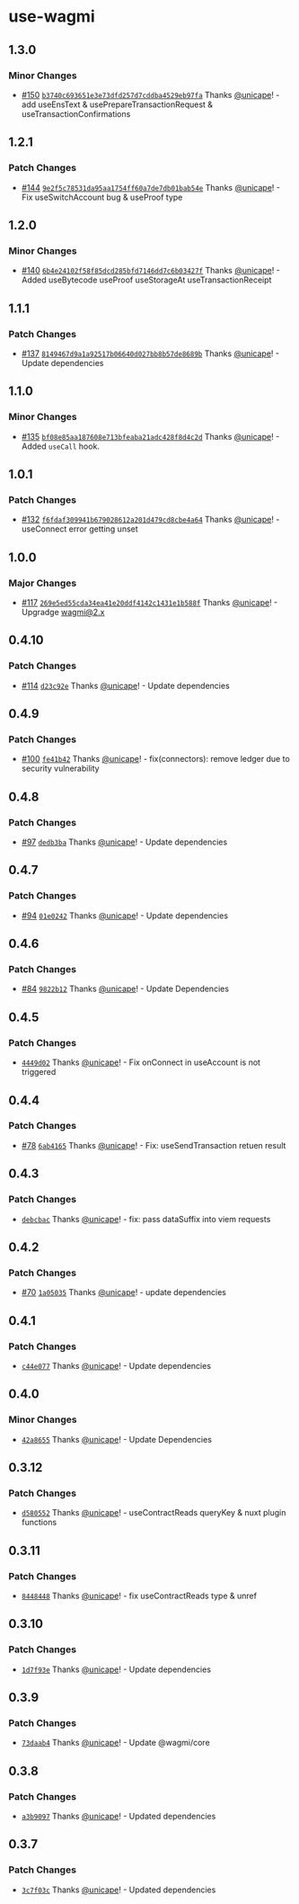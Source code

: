 # use-wagmi

## 1.3.0

### Minor Changes

- [#150](https://github.com/unicape/use-wagmi/pull/150) [`b3740c693651e3e73dfd257d7cddba4529eb97fa`](https://github.com/unicape/use-wagmi/commit/b3740c693651e3e73dfd257d7cddba4529eb97fa) Thanks [@unicape](https://github.com/unicape)! - add useEnsText & usePrepareTransactionRequest & useTransactionConfirmations

## 1.2.1

### Patch Changes

- [#144](https://github.com/unicape/use-wagmi/pull/144) [`9e2f5c78531da95aa1754ff60a7de7db01bab54e`](https://github.com/unicape/use-wagmi/commit/9e2f5c78531da95aa1754ff60a7de7db01bab54e) Thanks [@unicape](https://github.com/unicape)! - Fix useSwitchAccount bug & useProof type

## 1.2.0

### Minor Changes

- [#140](https://github.com/unicape/use-wagmi/pull/140) [`6b4e24102f58f85dcd285bfd7146dd7c6b03427f`](https://github.com/unicape/use-wagmi/commit/6b4e24102f58f85dcd285bfd7146dd7c6b03427f) Thanks [@unicape](https://github.com/unicape)! - Added useBytecode useProof useStorageAt useTransactionReceipt

## 1.1.1

### Patch Changes

- [#137](https://github.com/unicape/use-wagmi/pull/137) [`8149467d9a1a92517b06640d027bb8b57de8689b`](https://github.com/unicape/use-wagmi/commit/8149467d9a1a92517b06640d027bb8b57de8689b) Thanks [@unicape](https://github.com/unicape)! - Update dependencies

## 1.1.0

### Minor Changes

- [#135](https://github.com/unicape/use-wagmi/pull/135) [`bf08e85aa187608e713bfeaba21adc428f8d4c2d`](https://github.com/unicape/use-wagmi/commit/bf08e85aa187608e713bfeaba21adc428f8d4c2d) Thanks [@unicape](https://github.com/unicape)! - Added `useCall` hook.

## 1.0.1

### Patch Changes

- [#132](https://github.com/unicape/use-wagmi/pull/132) [`f6fdaf309941b679028612a201d479cd8cbe4a64`](https://github.com/unicape/use-wagmi/commit/f6fdaf309941b679028612a201d479cd8cbe4a64) Thanks [@unicape](https://github.com/unicape)! - useConnect error getting unset

## 1.0.0

### Major Changes

- [#117](https://github.com/unicape/use-wagmi/pull/117) [`269e5ed55cda34ea41e20ddf4142c1431e1b588f`](https://github.com/unicape/use-wagmi/commit/269e5ed55cda34ea41e20ddf4142c1431e1b588f) Thanks [@unicape](https://github.com/unicape)! - Upgradge wagmi@2.x

## 0.4.10

### Patch Changes

- [#114](https://github.com/unicape/use-wagmi/pull/114) [`d23c92e`](https://github.com/unicape/use-wagmi/commit/d23c92e65a4b7600cbedf052b9e374739a8d3aa5) Thanks [@unicape](https://github.com/unicape)! - Update dependencies

## 0.4.9

### Patch Changes

- [#100](https://github.com/unicape/use-wagmi/pull/100) [`fe41b42`](https://github.com/unicape/use-wagmi/commit/fe41b42455497c8ba1c5be9e8a9f9465f10d0902) Thanks [@unicape](https://github.com/unicape)! - fix(connectors): remove ledger due to security vulnerability

## 0.4.8

### Patch Changes

- [#97](https://github.com/unicape/use-wagmi/pull/97) [`dedb3ba`](https://github.com/unicape/use-wagmi/commit/dedb3bad8681dec5b0a1bccda4758d824e1da144) Thanks [@unicape](https://github.com/unicape)! - Update dependencies

## 0.4.7

### Patch Changes

- [#94](https://github.com/unicape/use-wagmi/pull/94) [`01e0242`](https://github.com/unicape/use-wagmi/commit/01e02428af27f812a33b83c7876c17fdac3c1cff) Thanks [@unicape](https://github.com/unicape)! - Update dependencies

## 0.4.6

### Patch Changes

- [#84](https://github.com/unicape/use-wagmi/pull/84) [`9822b12`](https://github.com/unicape/use-wagmi/commit/9822b1221a4f76aa1a099f8d89ce08a423100c2f) Thanks [@unicape](https://github.com/unicape)! - Update Dependencies

## 0.4.5

### Patch Changes

- [`4449d02`](https://github.com/unicape/use-wagmi/commit/4449d02b9dc037961a08dd5ec5b25141bfeceb6d) Thanks [@unicape](https://github.com/unicape)! - Fix onConnect in useAccount is not triggered

## 0.4.4

### Patch Changes

- [#78](https://github.com/unicape/use-wagmi/pull/78) [`6ab4165`](https://github.com/unicape/use-wagmi/commit/6ab4165c706e1c22c601504d9fb173ef4eec45ff) Thanks [@unicape](https://github.com/unicape)! - Fix: useSendTransaction retuen result

## 0.4.3

### Patch Changes

- [`debcbac`](https://github.com/unicape/use-wagmi/commit/debcbac0547f44507d8961db3cd82856c48085e1) Thanks [@unicape](https://github.com/unicape)! - fix: pass dataSuffix into viem requests

## 0.4.2

### Patch Changes

- [#70](https://github.com/unicape/use-wagmi/pull/70) [`1a05035`](https://github.com/unicape/use-wagmi/commit/1a05035ce0cdae59c10745985ac891a5a809ad66) Thanks [@unicape](https://github.com/unicape)! - update dependencies

## 0.4.1

### Patch Changes

- [`c44e077`](https://github.com/unicape/use-wagmi/commit/c44e077b6e578220c1dff2a153971e187f4616d6) Thanks [@unicape](https://github.com/unicape)! - Update dependencies

## 0.4.0

### Minor Changes

- [`42a8655`](https://github.com/unicape/use-wagmi/commit/42a86550c999f08d75b7aab9170f7e1d702991c7) Thanks [@unicape](https://github.com/unicape)! - Update Dependencies

## 0.3.12

### Patch Changes

- [`d580552`](https://github.com/unicape/use-wagmi/commit/d58055263feb6d500a375e3b580404d754e47d3a) Thanks [@unicape](https://github.com/unicape)! - useContractReads queryKey & nuxt plugin functions

## 0.3.11

### Patch Changes

- [`8448448`](https://github.com/unicape/use-wagmi/commit/8448448a2c5bec6dbb311aa35679a48033adc97b) Thanks [@unicape](https://github.com/unicape)! - fix useContractReads type & unref

## 0.3.10

### Patch Changes

- [`1d7f93e`](https://github.com/unicape/use-wagmi/commit/1d7f93eea6d0787d2fa943b3d5c6c79933340907) Thanks [@unicape](https://github.com/unicape)! - Update dependencies

## 0.3.9

### Patch Changes

- [`73daab4`](https://github.com/unicape/use-wagmi/commit/73daab4e5a18191d8fdf80d423ff4319bc8410ad) Thanks [@unicape](https://github.com/unicape)! - Update @wagmi/core

## 0.3.8

### Patch Changes

- [`a3b9097`](https://github.com/unicape/use-wagmi/commit/a3b9097e2db3906e327357dded450cfd7ddf9935) Thanks [@unicape](https://github.com/unicape)! - Updated dependencies

## 0.3.7

### Patch Changes

- [`3c7f03c`](https://github.com/unicape/use-wagmi/commit/3c7f03c58b55e6e03e741bf6e2bd172f9bcb26df) Thanks [@unicape](https://github.com/unicape)! - Updated dependencies
